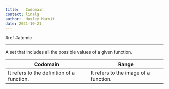 ```yaml
---
title:   Codomain
context: linalg
author:  Huxley Marvit
date: 2021-10-21
---
```


#ref #atomic

***

A set that includes all the possible values of a given function.

| Codomain                                   | Range                                 |
| ------------------------------------------ | ------------------------------------- |
| It refers to the definition of a function. | It refers to the image of a function. | 




 
 
 
 
 